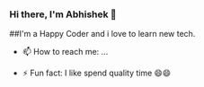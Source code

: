 ### Hi there, I'm Abhishek 👋

##I'm a Happy Coder and i love to learn new tech.

<!--
**ckabhi/ckabhi** is a ✨ _special_ ✨ repository because its `README.md` (this file) appears on your GitHub profile. ->

Here are some ideas to get you started:

- 🔭 I’m currently working on MERN and LAMP Stack
<!--- 🌱 I’m currently learning ...
- 👯 I’m looking to collaborate on ...
- 🤔 I’m looking for help with ...
- 💬 Ask me about ... -->
- 📫 How to reach me: ...
<!-- - 😄 Pronouns: ... -->
- ⚡ Fun fact: I like spend quality time 😄😄
